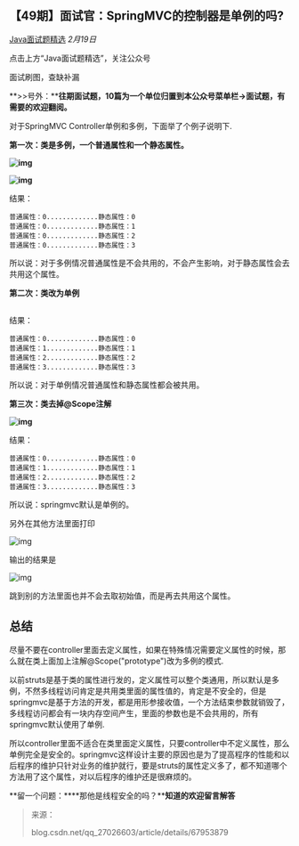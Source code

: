 ## 【49期】面试官：SpringMVC的控制器是单例的吗?

[Java面试题精选](javascript:void(0);) *2月19日*

点击上方“Java面试题精选”，关注公众号

面试刷图，查缺补漏



**>>号外：****往期面试题，10篇为一个单位归置到本公众号菜单栏->面试题，有需要的欢迎翻阅。**

对于SpringMVC Controller单例和多例，下面举了个例子说明下.

**第一次：类是多例，一个普通属性和一个静态属性。**

**![img](https://mmbiz.qpic.cn/mmbiz_png/8KKrHK5ic6XAvnNray0VQn02dNIFtIxLC08xfW5oUPGLl0KA9G76hubuXaJG3m8icJ3eOUUUTG3PE5gnyNXTFQ4Q/640?wx_fmt=png&tp=webp&wxfrom=5&wx_lazy=1&wx_co=1)**

**![img](https://mmbiz.qpic.cn/mmbiz_png/8KKrHK5ic6XAvnNray0VQn02dNIFtIxLC9spBibxGk2EvdloA7tUwUbXTasgbnGBX00ZAymWH4jbAiaVfaAuxw00g/640?wx_fmt=png&tp=webp&wxfrom=5&wx_lazy=1&wx_co=1)**

结果：

```
普通属性：0.............静态属性：0
普通属性：0.............静态属性：1
普通属性：0.............静态属性：2
普通属性：0.............静态属性：3
```

所以说：对于多例情况普通属性是不会共用的，不会产生影响，对于静态属性会去共用这个属性。

**第二次：类改为单例**

**![img](data:image/gif;base64,iVBORw0KGgoAAAANSUhEUgAAAAEAAAABCAYAAAAfFcSJAAAADUlEQVQImWNgYGBgAAAABQABh6FO1AAAAABJRU5ErkJggg==)**

结果：

```
普通属性：0.............静态属性：0
普通属性：1.............静态属性：1
普通属性：2.............静态属性：2
普通属性：3.............静态属性：3
```

所以说：对于单例情况普通属性和静态属性都会被共用。

**第三次：类去掉@Scope注解**

**![img](https://mmbiz.qpic.cn/mmbiz_png/8KKrHK5ic6XAvnNray0VQn02dNIFtIxLCzcqUuFQvjX8IaX2llxxw7iaBbwicVNbB7r4RZqGzM6t9NUqwJaC0e1ag/640?wx_fmt=png&tp=webp&wxfrom=5&wx_lazy=1&wx_co=1)**

结果：

```
普通属性：0.............静态属性：0
普通属性：1.............静态属性：1
普通属性：2.............静态属性：2
普通属性：3.............静态属性：3
```

所以说：springmvc默认是单例的。

另外在其他方法里面打印

![img](https://mmbiz.qpic.cn/mmbiz_png/8KKrHK5ic6XAvnNray0VQn02dNIFtIxLC1ktpx3YMgRkg1p4xPo81tKMLbEbAKaG19lKMjyDIWKIZdWC1Aic0Fug/640?wx_fmt=png&tp=webp&wxfrom=5&wx_lazy=1&wx_co=1)

输出的结果是

![img](https://mmbiz.qpic.cn/mmbiz_png/8KKrHK5ic6XAvnNray0VQn02dNIFtIxLCpgIV2vEJjibljGBk3A9o8mibBicpmunBp36RnTLVRqvgM46jt2D1wpPRg/640?wx_fmt=png&tp=webp&wxfrom=5&wx_lazy=1&wx_co=1)

跳到别的方法里面也并不会去取初始值，而是再去共用这个属性。

## 总结

尽量不要在controller里面去定义属性，如果在特殊情况需要定义属性的时候，那么就在类上面加上注解@Scope("prototype")改为多例的模式.

以前struts是基于类的属性进行发的，定义属性可以整个类通用，所以默认是多例，不然多线程访问肯定是共用类里面的属性值的，肯定是不安全的，但是springmvc是基于方法的开发，都是用形参接收值，一个方法结束参数就销毁了，多线程访问都会有一块内存空间产生，里面的参数也是不会共用的，所有springmvc默认使用了单例.

所以controller里面不适合在类里面定义属性，只要controller中不定义属性，那么单例完全是安全的。springmvc这样设计主要的原因也是为了提高程序的性能和以后程序的维护只针对业务的维护就行，要是struts的属性定义多了，都不知道哪个方法用了这个属性，对以后程序的维护还是很麻烦的。

**留一个问题：****那他是线程安全的吗？****知道的欢迎留言解答**

> 来源：
>
> blog.csdn.net/qq_27026603/article/details/67953879